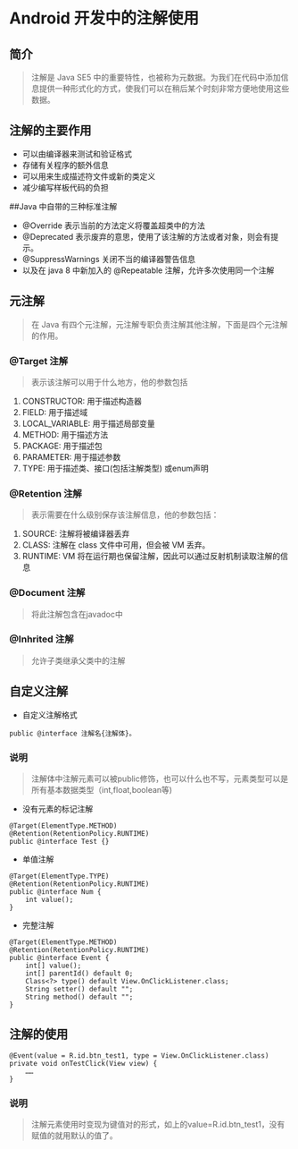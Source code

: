 # Android 开发中的注解使用
## 简介
 > 注解是 Java SE5 中的重要特性，也被称为元数据。为我们在代码中添加信息提供一种形式化的方式，使我们可以在稍后某个时刻非常方便地使用这些数据。
 
## 注解的主要作用

 - 可以由编译器来测试和验证格式
 - 存储有关程序的额外信息
 - 可以用来生成描述符文件或新的类定义
 - 减少编写样板代码的负担


##Java 中自带的三种标准注解

 - @Override 表示当前的方法定义将覆盖超类中的方法
 - @Deprecated 表示废弃的意思，使用了该注解的方法或者对象，则会有提示。
 - @SuppressWarnings 关闭不当的编译器警告信息
 - 以及在 java 8 中新加入的 @Repeatable 注解，允许多次使用同一个注解
 

## 元注解
> 在 Java 有四个元注解，元注解专职负责注解其他注解，下面是四个元注解的作用。

 ### @Target 注解
 > 表示该注解可以用于什么地方，他的参数包括
 
 1. CONSTRUCTOR: 用于描述构造器
 2. FIELD: 用于描述域
 3. LOCAL_VARIABLE: 用于描述局部变量
 4. METHOD: 用于描述方法 
 5. PACKAGE: 用于描述包
 6. PARAMETER: 用于描述参数 
 7. TYPE: 用于描述类、接口(包括注解类型) 或enum声明


### @Retention 注解
> 表示需要在什么级别保存该注解信息，他的参数包括：

1. SOURCE: 注解将被编译器丢弃
2. CLASS: 注解在 class 文件中可用，但会被 VM 丢弃。
3. RUNTIME: VM 将在运行期也保留注解，因此可以通过反射机制读取注解的信息


### @Document 注解
 > 将此注解包含在javadoc中


### @Inhrited 注解
 > 允许子类继承父类中的注解

## 自定义注解

 - 自定义注解格式
 ```
 public @interface 注解名{注解体}。
 ```
 ### 说明 
  > 注解体中注解元素可以被public修饰，也可以什么也不写，元素类型可以是所有基本数据类型（int,float,boolean等)
  
 - 没有元素的标记注解
```
@Target(ElementType.METHOD)
@Retention(RetentionPolicy.RUNTIME)
public @interface Test {}
```

 - 单值注解
```
@Target(ElementType.TYPE)
@Retention(RetentionPolicy.RUNTIME)
public @interface Num {
    int value();
}
```

 - 完整注解
```
@Target(ElementType.METHOD)
@Retention(RetentionPolicy.RUNTIME)
public @interface Event {
    int[] value();
    int[] parentId() default 0;
    Class<?> type() default View.OnClickListener.class;
    String setter() default "";
    String method() default "";
}
```



## 注解的使用

```
@Event(value = R.id.btn_test1, type = View.OnClickListener.class)
private void onTestClick(View view) {
    ……
}
```
### 说明
 > 注解元素使用时变现为键值对的形式，如上的value=R.id.btn_test1，没有赋值的就用默认的值了。

